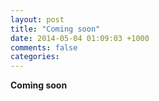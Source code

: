 ```yaml
---
layout: post
title: "Coming soon"
date: 2014-05-04 01:09:03 +1000
comments: false
categories: 
---
```


__Coming soon__

